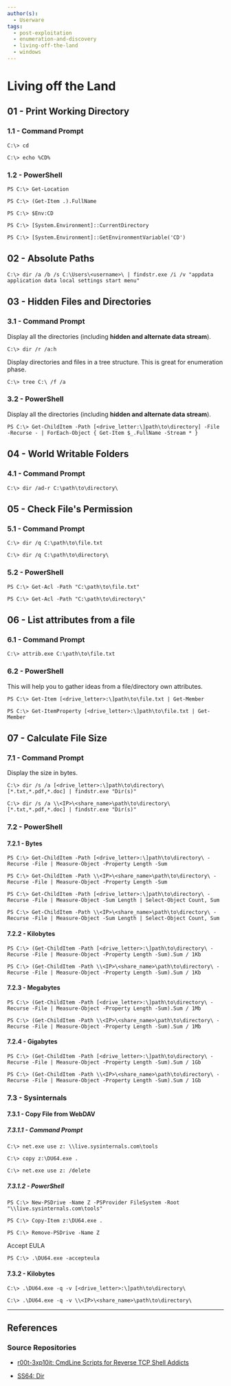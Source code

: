 ```yaml
---
author(s):
  - Userware
tags:
  - post-exploitation
  - enumeration-and-discovery
  - living-off-the-land
  - windows
---
```

# Living off the Land

## 01 - Print Working Directory

### 1.1 - Command Prompt

```
C:\> cd

C:\> echo %CD%
```

### 1.2 - PowerShell

```
PS C:\> Get-Location

PS C:\> (Get-Item .).FullName

PS C:\> $Env:CD

PS C:\> [System.Environment]::CurrentDirectory

PS C:\> [System.Environment]::GetEnvironmentVariable('CD')
```

## 02 - Absolute Paths

```
C:\> dir /a /b /s C:\Users\<username>\ | findstr.exe /i /v "appdata application data local settings start menu"
```

## 03 - Hidden Files and Directories

### 3.1 - Command Prompt

Display all the directories (including **hidden and alternate data stream**).

```
C:\> dir /r /a:h
```

Display directories and files in a tree structure. This is great for enumeration phase.

```
C:\> tree C:\ /f /a
```

### 3.2 - PowerShell

Display all the directories (including **hidden and alternate data stream**).

```
PS C:\> Get-ChildItem -Path [<drive_letter:\]path\to\directory] -File -Recurse - | ForEach-Object { Get-Item $_.FullName -Stream * }
```

## 04 - World Writable Folders

### 4.1 - Command Prompt

```
C:\> dir /ad-r C:\path\to\directory\
```

## 05 - Check File's Permission

### 5.1 - Command Prompt

```
C:\> dir /q C:\path\to\file.txt

C:\> dir /q C:\path\to\directory\
```

### 5.2 - PowerShell

```
PS C:\> Get-Acl -Path "C:\path\to\file.txt"

PS C:\> Get-Acl -Path "C:\path\to\directory\"
```

## 06 - List attributes from a file

### 6.1 - Command Prompt

```
C:\> attrib.exe C:\path\to\file.txt
```

### 6.2 - PowerShell

This will help you to gather ideas from a file/directory own attributes.

```
PS C:\> Get-Item [<drive_letter>:\]path\to\file.txt | Get-Member

PS C:\> Get-ItemProperty [<drive_letter>:\]path\to\file.txt | Get-Member
```

## 07 - Calculate File Size

### 7.1 - Command Prompt

Display the size in bytes.

```
C:\> dir /s /a [<drive_letter>:\]path\to\directory\ [*.txt,*.pdf,*.doc] | findstr.exe "Dir(s)"

C:\> dir /s /a \\<IP>\<share_name>\path\to\directory\ [*.txt,*.pdf,*.doc] | findstr.exe "Dir(s)"
```

### 7.2 - PowerShell

#### 7.2.1 - Bytes

```
PS C:\> Get-ChildItem -Path [<drive_letter>:\]path\to\directory\ -Recurse -File | Measure-Object -Property Length -Sum

PS C:\> Get-ChildItem -Path \\<IP>\<share_name>\path\to\directory\ -Recurse -File | Measure-Object -Property Length -Sum

PS C:\> Get-ChildItem -Path [<drive_letter>:\]path\to\directory\ -Recurse -File | Measure-Object -Sum Length | Select-Object Count, Sum

PS C:\> Get-ChildItem -Path \\<IP>\<share_name>\path\to\directory\ -Recurse -File | Measure-Object -Sum Length | Select-Object Count, Sum
```

#### 7.2.2 - Kilobytes

```
PS C:\> (Get-ChildItem -Path [<drive_letter>:\]path\to\directory\ -Recurse -File | Measure-Object -Property Length -Sum).Sum / 1Kb

PS C:\> (Get-ChildItem -Path \\<IP>\<share_name>\path\to\directory\ -Recurse -File | Measure-Object -Property Length -Sum).Sum / 1Kb
```

#### 7.2.3 - Megabytes

```
PS C:\> (Get-ChildItem -Path [<drive_letter>:\]path\to\directory\ -Recurse -File | Measure-Object -Property Length -Sum).Sum / 1Mb

PS C:\> (Get-ChildItem -Path \\<IP>\<share_name>\path\to\directory\ -Recurse -File | Measure-Object -Property Length -Sum).Sum / 1Mb
```

#### 7.2.4 - Gigabytes

```
PS C:\> (Get-ChildItem -Path [<drive_letter>:\]path\to\directory\ -Recurse -File | Measure-Object -Property Length -Sum).Sum / 1Gb

PS C:\> (Get-ChildItem -Path \\<IP>\<share_name>\path\to\directory\ -Recurse -File | Measure-Object -Property Length -Sum).Sum / 1Gb
```

### 7.3 - Sysinternals

#### 7.3.1 - Copy File from WebDAV

##### 7.3.1.1 - Command Prompt

```
C:\> net.exe use z: \\live.sysinternals.com\tools

C:\> copy z:\DU64.exe .

C:\> net.exe use z: /delete
```

##### 7.3.1.2 - PowerShell

```
PS C:\> New-PSDrive -Name Z -PSProvider FileSystem -Root "\\live.sysinternals.com\tools"

PS C:\> Copy-Item z:\DU64.exe .

PS C:\> Remove-PSDrive -Name Z
```

Accept EULA

```
PS C:\> .\DU64.exe -accepteula
```

#### 7.3.2 - Kilobytes

```
C:\> .\DU64.exe -q -v [<drive_letter>:\]path\to\directory\

C:\> .\DU64.exe -q -v \\<IP>\<share_name>\path\to\directory\
```

---
## References

### Source Repositories

- [r00t-3xp10it: CmdLine Scripts for Reverse TCP Shell Addicts](https://github.com/r00t-3xp10it/venom/wiki/CmdLine-%26-Scripts-for-reverse-TCP-shell-addicts)

- [SS64: Dir](https://ss64.com/nt/dir.html)